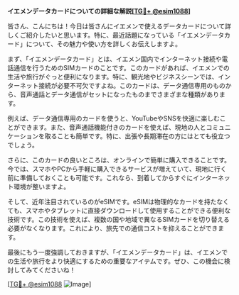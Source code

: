 **イエメンデータカードについての詳細な解説[[TG💪+ @esim1088](https://t.me/s/esim1088)]**

皆さん、こんにちは！今日は皆さんにイエメンで使えるデータカードについて詳しくご紹介したいと思います。特に、最近話題になっている「イエメンデータカード」について、その魅力や使い方を詳しくお伝えしますよ。

まず、「イエメンデータカード」とは、イエメン国内でインターネット接続や電話通信を行うためのSIMカードのことです。このカードがあれば、イエメンでの生活や旅行がぐっと便利になります。特に、観光地やビジネスシーンでは、インターネット接続が必要不可欠ですよね。このカードは、データ通信専用のものから、音声通話とデータ通信がセットになったものまでさまざまな種類があります。

例えば、データ通信専用のカードを使うと、YouTubeやSNSを快適に楽しむことができます。また、音声通話機能付きのカードを使えば、現地の人とコミュニケーションを取ることも簡単です。特に、出張や長期滞在の方にはとても役立つでしょう。

さらに、このカードの良いところは、オンラインで簡単に購入できることです。今では、スマホやPCから手軽に購入できるサービスが増えていて、現地に行く前に準備しておくことも可能です。これなら、到着してからすぐにインターネット環境が整いますよ。

そして、近年注目されているのがeSIMです。eSIMは物理的なカードを持たなくても、スマホやタブレットに直接ダウンロードして使用することができる便利な技術です。この技術を使えば、複数の国や地域で異なるSIMカードを切り替える必要がなくなります。これにより、旅先での通信コストを抑えることができます。

最後にもう一度強調しておきますが、「イエメンデータカード」は、イエメンでの生活や旅行をより快適にするための重要なアイテムです。ぜひ、この機会に検討してみてくださいね！

[[TG💪+ @esim1088](https://t.me/s/esim1088) ![Image](https://i.postimg.cc/Y0z9fWf4/image.png)]
